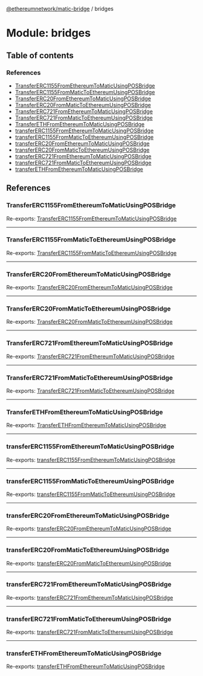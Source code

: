 [@ethereumnetwork/matic-bridge](../README.md) / bridges

# Module: bridges

## Table of contents

### References

- [TransferERC1155FromEthereumToMaticUsingPOSBridge](bridges.md#transfererc1155fromethereumtomaticusingposbridge)
- [TransferERC1155FromMaticToEthereumUsingPOSBridge](bridges.md#transfererc1155frommatictoethereumusingposbridge)
- [TransferERC20FromEthereumToMaticUsingPOSBridge](bridges.md#transfererc20fromethereumtomaticusingposbridge)
- [TransferERC20FromMaticToEthereumUsingPOSBridge](bridges.md#transfererc20frommatictoethereumusingposbridge)
- [TransferERC721FromEthereumToMaticUsingPOSBridge](bridges.md#transfererc721fromethereumtomaticusingposbridge)
- [TransferERC721FromMaticToEthereumUsingPOSBridge](bridges.md#transfererc721frommatictoethereumusingposbridge)
- [TransferETHFromEthereumToMaticUsingPOSBridge](bridges.md#transferethfromethereumtomaticusingposbridge)
- [transferERC1155FromEthereumToMaticUsingPOSBridge](bridges.md#transfererc1155fromethereumtomaticusingposbridge)
- [transferERC1155FromMaticToEthereumUsingPOSBridge](bridges.md#transfererc1155frommatictoethereumusingposbridge)
- [transferERC20FromEthereumToMaticUsingPOSBridge](bridges.md#transfererc20fromethereumtomaticusingposbridge)
- [transferERC20FromMaticToEthereumUsingPOSBridge](bridges.md#transfererc20frommatictoethereumusingposbridge)
- [transferERC721FromEthereumToMaticUsingPOSBridge](bridges.md#transfererc721fromethereumtomaticusingposbridge)
- [transferERC721FromMaticToEthereumUsingPOSBridge](bridges.md#transfererc721frommatictoethereumusingposbridge)
- [transferETHFromEthereumToMaticUsingPOSBridge](bridges.md#transferethfromethereumtomaticusingposbridge)

## References

### TransferERC1155FromEthereumToMaticUsingPOSBridge

Re-exports: [TransferERC1155FromEthereumToMaticUsingPOSBridge](../interfaces/bridges_transfer_ERC1155_from_ethereum_to_matic_using_pos_bridge.TransferERC1155FromEthereumToMaticUsingPOSBridge.md)

___

### TransferERC1155FromMaticToEthereumUsingPOSBridge

Re-exports: [TransferERC1155FromMaticToEthereumUsingPOSBridge](../interfaces/bridges_transfer_ERC1155_from_matic_to_ethereum_using_pos_bridge.TransferERC1155FromMaticToEthereumUsingPOSBridge.md)

___

### TransferERC20FromEthereumToMaticUsingPOSBridge

Re-exports: [TransferERC20FromEthereumToMaticUsingPOSBridge](../interfaces/bridges_transfer_ERC20_from_ethereum_to_matic_using_pos_bridge.TransferERC20FromEthereumToMaticUsingPOSBridge.md)

___

### TransferERC20FromMaticToEthereumUsingPOSBridge

Re-exports: [TransferERC20FromMaticToEthereumUsingPOSBridge](../interfaces/bridges_transfer_ERC20_from_matic_to_ethereum_using_pos_bridge.TransferERC20FromMaticToEthereumUsingPOSBridge.md)

___

### TransferERC721FromEthereumToMaticUsingPOSBridge

Re-exports: [TransferERC721FromEthereumToMaticUsingPOSBridge](../interfaces/bridges_transfer_ERC721_from_ethereum_to_matic_using_pos_bridge.TransferERC721FromEthereumToMaticUsingPOSBridge.md)

___

### TransferERC721FromMaticToEthereumUsingPOSBridge

Re-exports: [TransferERC721FromMaticToEthereumUsingPOSBridge](../interfaces/bridges_transfer_ERC721_from_matic_to_ethereum_using_pos_bridge.TransferERC721FromMaticToEthereumUsingPOSBridge.md)

___

### TransferETHFromEthereumToMaticUsingPOSBridge

Re-exports: [TransferETHFromEthereumToMaticUsingPOSBridge](../interfaces/bridges_transfer_ETH_from_ethereum_to_matic_using_pos_bridge.TransferETHFromEthereumToMaticUsingPOSBridge.md)

___

### transferERC1155FromEthereumToMaticUsingPOSBridge

Re-exports: [transferERC1155FromEthereumToMaticUsingPOSBridge](bridges_transfer_ERC1155_from_ethereum_to_matic_using_pos_bridge.md#transfererc1155fromethereumtomaticusingposbridge)

___

### transferERC1155FromMaticToEthereumUsingPOSBridge

Re-exports: [transferERC1155FromMaticToEthereumUsingPOSBridge](bridges_transfer_ERC1155_from_matic_to_ethereum_using_pos_bridge.md#transfererc1155frommatictoethereumusingposbridge)

___

### transferERC20FromEthereumToMaticUsingPOSBridge

Re-exports: [transferERC20FromEthereumToMaticUsingPOSBridge](bridges_transfer_ERC20_from_ethereum_to_matic_using_pos_bridge.md#transfererc20fromethereumtomaticusingposbridge)

___

### transferERC20FromMaticToEthereumUsingPOSBridge

Re-exports: [transferERC20FromMaticToEthereumUsingPOSBridge](bridges_transfer_ERC20_from_matic_to_ethereum_using_pos_bridge.md#transfererc20frommatictoethereumusingposbridge)

___

### transferERC721FromEthereumToMaticUsingPOSBridge

Re-exports: [transferERC721FromEthereumToMaticUsingPOSBridge](bridges_transfer_ERC721_from_ethereum_to_matic_using_pos_bridge.md#transfererc721fromethereumtomaticusingposbridge)

___

### transferERC721FromMaticToEthereumUsingPOSBridge

Re-exports: [transferERC721FromMaticToEthereumUsingPOSBridge](bridges_transfer_ERC721_from_matic_to_ethereum_using_pos_bridge.md#transfererc721frommatictoethereumusingposbridge)

___

### transferETHFromEthereumToMaticUsingPOSBridge

Re-exports: [transferETHFromEthereumToMaticUsingPOSBridge](bridges_transfer_ETH_from_ethereum_to_matic_using_pos_bridge.md#transferethfromethereumtomaticusingposbridge)
